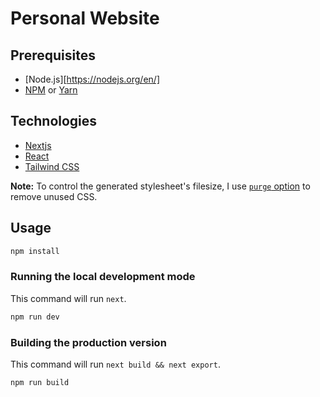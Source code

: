 # Personal Website

## Prerequisites

- [Node.js][https://nodejs.org/en/]
- [NPM](https://www.npmjs.com/) or [Yarn](https://yarnpkg.com/)

## Technologies

- [Nextjs](https://nextjs.org/)
- [React](https://reactjs.org/)
- [Tailwind CSS](https://tailwindcss.com)

**Note:** To control the generated stylesheet's filesize, I use [`purge` option](https://tailwindcss.com/docs/controlling-file-size/#removing-unused-css) to remove unused CSS.

## Usage

```bash
npm install
```

### Running the local development mode

This command will run `next`.

```bash
npm run dev
```

### Building the production version

This command will run `next build && next export`.

```bash
npm run build
```
